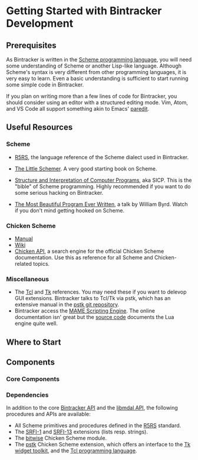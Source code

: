 # Getting Started with Bintracker Development


## Prerequisites

As Bintracker is written in the [Scheme programming language](https://en.wikipedia.org/wiki/Scheme_(programming_language)), you will need some understanding of Scheme or another Lisp-like language. Although Scheme's syntax is very different from other programming languages, it is very easy to learn. Even a basic understanding is sufficient to start running some simple code in Bintracker.

If you plan on writing more than a few lines of code for Bintracker, you should consider using an editor with a structured editing mode. Vim, Atom, and VS Code all support something akin to Emacs' [paredit](http://danmidwood.com/content/2014/11/21/animated-paredit.html).


## Useful Resources

### Scheme

- [R5RS](https://schemers.org/Documents/Standards/R5RS/HTML/), the language reference of the Scheme dialect used in Bintracker.

- [The Little Schemer](https://mitpress.mit.edu/books/little-schemer-fourth-edition). A very good starting book on Scheme.

- [Structure and Interpretation of Computer Programs](https://mitpress.mit.edu/sites/default/files/sicp/full-text/book/book.html), aka SICP. This is the "bible" of Scheme programming. Highly recommended if you want to do some serious hacking on Bintracker.

- [The Most Beautiful Program Ever Written](https://www.youtube.com/watch?v=OyfBQmvr2Hc), a talk by William Byrd. Watch if you don't mind getting hooked on Scheme.

### Chicken Scheme

- [Manual](https://wiki.call-cc.org/manual)
- [Wiki](https://wiki.call-cc.org/)
- [Chicken API](https://api.call-cc.org/5/doc/), a search engine for the official Chicken Scheme documentation. Use this as reference for all Scheme and Chicken-related topics.

### Miscellaneous

- The [Tcl](https://www.tcl-lang.org/man/tcl8.6/TclCmd/contents.htm) and [Tk](https://www.tcl-lang.org/man/tcl8.6/TkCmd/contents.htm) references. You may need these if you want to delevop GUI extensions. Bintracker talks to Tcl/Tk via pstk, which has an extensive manual in the [pstk git repository](https://github.com/utz82/pstk.git).
- Bintracker access the [MAME Scripting Engine](https://docs.mamedev.org/techspecs/luaengine.html). The online documentation isn' great but the [source code](https://github.com/mamedev/mame/blob/2d1b881c794286f0e090fbc837db1132c6ea042d/src/frontend/mame/luaengine.cpp) documents the Lua engine quite well.

## Where to Start


## Components

### Core Components

### Dependencies


In addition to the core [Bintracker API](generated/bintracker-core.md) and the [libmdal API](libmdal/generated/mdal.md), the following procedures and APIs are available:

- All Scheme primitives and procedures defined in the [R5RS](https://schemers.org/Documents/Standards/R5RS/) standard.
- The [SRFI-1](https://srfi.schemers.org/srfi-1/srfi-1.html) and [SRFI-13](https://srfi.schemers.org/srfi-13/srfi-13.html) extensions (lists resp. strings).
- The [bitwise](http://wiki.call-cc.org/man/5/Module%20(chicken%20bitwise)) Chicken Scheme module.
- The [pstk](http://wiki.call-cc.org/eggref/5/pstk) Chicken Scheme extension, which offers an interface to the [Tk widget toolkit](https://en.wikipedia.org/wiki/Tk), and the [Tcl programming language](https://en.wikipedia.org/wiki/Tcl).
